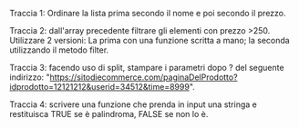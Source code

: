 Traccia 1: Ordinare la lista prima secondo il nome e poi secondo il prezzo.

Traccia 2: dall'array precedente filtrare gli elementi con prezzo >250. Utilizzare 2 versioni: La prima con una funzione scritta a mano; la seconda utilizzando il metodo filter.

Traccia 3: facendo uso di split, stampare i parametri dopo ? del seguente indirizzo: "https://sitodiecommerce.com/paginaDelProdotto?idprodotto=12121212&userid=34512&time=8999".

Traccia 4: scrivere una funzione che prenda in input una stringa e restituisca TRUE se è palindroma, FALSE se non lo è.
